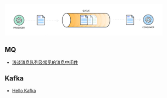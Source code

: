 <div align="center">

![img](../_images/message-queue/mq_index.png)

</div>

##  MQ

- [浅谈消息队列及常见的消息中间件](/message-queue/浅谈消息队列及常见的消息中间件.md)

  

##  Kafka

- [Hello Kafka](message-queue/Kafka/Hello-Kafka.md)

